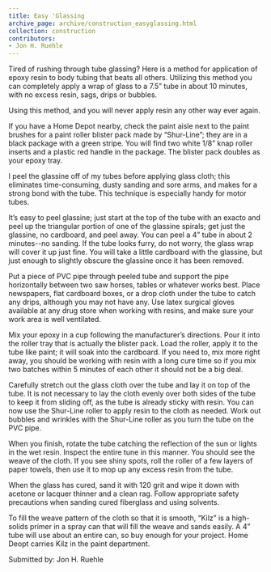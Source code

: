 ```yaml
---
title: Easy 'Glassing
archive_page: archive/construction_easyglassing.html
collection: construction
contributors:
- Jon H. Ruehle
---
```

Tired of rushing through tube glassing? Here is a method for application of epoxy resin to body tubing that beats all others.
Utilizing this method you can completely apply a wrap of glass to a 7.5” tube in about 10 minutes, with no excess resin, sags, drips or bubbles.

Using this method, and you will never apply resin any other way ever again.

If you have a Home Depot nearby, check the paint aisle next to the paint brushes for a paint roller blister pack made by “Shur-Line”; they are in a black package with a green stripe.
You will find two white 1/8” knap roller inserts and a plastic red handle in the package.
The blister pack doubles as your epoxy tray.

I peel the glassine off of my tubes before applying glass cloth; this eliminates time-consuming, dusty sanding and sore arms, and makes for a strong bond with the tube.
This technique is especially handy for motor tubes.

It’s easy to peel glassine; just start at the top of the tube with an exacto and peel up the triangular portion of one of the glassine spirals; get just the glassine, no cardboard, and peel away.
You can peel a 4” tube in about 2 minutes--no sanding.
If the tube looks furry, do not worry, the glass wrap will cover it up just fine.
You will take a little cardboard with the glassine, but just enough to slightly obscure the glassine once it has been removed.

Put a piece of PVC pipe through peeled tube and support the pipe horizontally between two saw horses, tables or whatever works best.
Place newspapers, flat cardboard boxes, or a drop cloth under the tube to catch any drips, although you may not have any.
Use latex surgical gloves available at any drug store when working with resins, and make sure your work area is well ventilated.

Mix your epoxy in a cup following the manufacturer’s directions. Pour it into the roller tray that is actually the blister pack.
Load the roller, apply it to the tube like paint; it will soak into the cardboard.
If you need to, mix more right away, you should be working with resin with a long cure time so if you mix two batches within 5 minutes of each other it should not be a big deal.

Carefully stretch out the glass cloth over the tube and lay it on top of the tube.
It is not necessary to lay the cloth evenly over both sides of the tube to keep it from sliding off, as the tube is already sticky with resin.
You can now use the Shur-Line roller to apply resin to the cloth as needed.
Work out bubbles and wrinkles with the Shur-Line roller as you turn the tube on the PVC pipe.

When you finish, rotate the tube catching the reflection of the sun or lights in the wet resin.
Inspect the entire tune in this manner.
You should see the weave of the cloth.
If you see shiny spots, roll the roller of a few layers of paper towels, then use it to mop up any excess resin from the tube.

When the glass has cured, sand it with 120 grit and wipe it down with acetone or lacquer thinner and a clean rag.
Follow appropriate safety precautions when sanding cured fiberglass and using solvents.

To fill the weave pattern of the cloth so that it is smooth, “Kilz” is a high-solids primer in a spray can that will fill the weave and sands easily.
A 4” tube will use about an entire can, so buy enough for your project.
Home Deopt carries Kilz in the paint department.

Submitted by: Jon H. Ruehle

